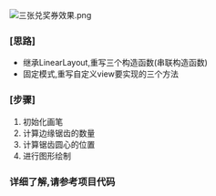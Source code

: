 ![三张兑奖券效果.png](https://upload-images.jianshu.io/upload_images/6058728-b8f0d7185c14cab3.png?imageMogr2/auto-orient/strip%7CimageView2/2/w/1240)
### [思路]
- 继承LinearLayout,重写三个构造函数(串联构造函数)
- 固定模式,重写自定义view要实现的三个方法
### [步骤]
1. 初始化画笔
2. 计算边缘锯齿的数量
3. 计算锯齿圆心的位置
4. 进行图形绘制

### 详细了解,请参考项目代码
